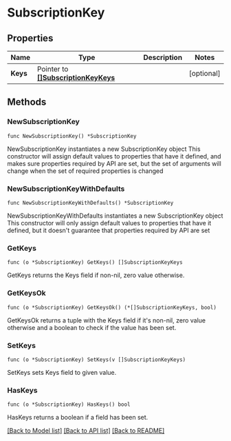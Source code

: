# SubscriptionKey

## Properties

Name | Type | Description | Notes
------------ | ------------- | ------------- | -------------
**Keys** | Pointer to [**[]SubscriptionKeyKeys**](SubscriptionKeyKeys.md) |  | [optional] 

## Methods

### NewSubscriptionKey

`func NewSubscriptionKey() *SubscriptionKey`

NewSubscriptionKey instantiates a new SubscriptionKey object
This constructor will assign default values to properties that have it defined,
and makes sure properties required by API are set, but the set of arguments
will change when the set of required properties is changed

### NewSubscriptionKeyWithDefaults

`func NewSubscriptionKeyWithDefaults() *SubscriptionKey`

NewSubscriptionKeyWithDefaults instantiates a new SubscriptionKey object
This constructor will only assign default values to properties that have it defined,
but it doesn't guarantee that properties required by API are set

### GetKeys

`func (o *SubscriptionKey) GetKeys() []SubscriptionKeyKeys`

GetKeys returns the Keys field if non-nil, zero value otherwise.

### GetKeysOk

`func (o *SubscriptionKey) GetKeysOk() (*[]SubscriptionKeyKeys, bool)`

GetKeysOk returns a tuple with the Keys field if it's non-nil, zero value otherwise
and a boolean to check if the value has been set.

### SetKeys

`func (o *SubscriptionKey) SetKeys(v []SubscriptionKeyKeys)`

SetKeys sets Keys field to given value.

### HasKeys

`func (o *SubscriptionKey) HasKeys() bool`

HasKeys returns a boolean if a field has been set.


[[Back to Model list]](../README.md#documentation-for-models) [[Back to API list]](../README.md#documentation-for-api-endpoints) [[Back to README]](../README.md)



